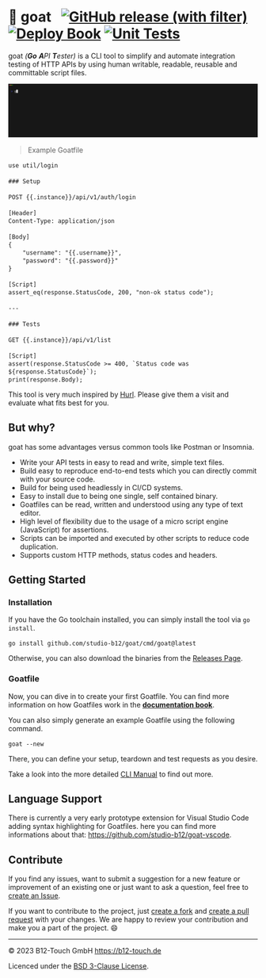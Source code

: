 # 🐐 goat &nbsp; [![GitHub release (with filter)](https://img.shields.io/github/v/release/studio-b12/goat)](https://github.com/studio-b12/goat/releases) [![Deploy Book](https://github.com/studio-b12/goat/actions/workflows/docgen.yml/badge.svg)](https://studio-b12.github.io/goat)  [![Unit Tests](https://github.com/studio-b12/goat/actions/workflows/tests.yml/badge.svg)](https://github.com/studio-b12/goat/actions/workflows/tests.yml)

goat *(**Go** **A**PI **T**ester)* is a CLI tool to simplify and automate integration testing of HTTP APIs by using human writable, readable, reusable and committable script files.

![](.github/media/demo.gif)

> Example Goatfile
```
use util/login

### Setup

POST {{.instance}}/api/v1/auth/login

[Header]
Content-Type: application/json

[Body]
{ 
    "username": "{{.username}}",
    "password": "{{.password}}"
}

[Script]
assert_eq(response.StatusCode, 200, "non-ok status code");

---

### Tests

GET {{.instance}}/api/v1/list

[Script]
assert(response.StatusCode >= 400, `Status code was ${response.StatusCode}`);
print(response.Body);
```

This tool is very much inspired by [Hurl](https://hurl.dev). Please give them a visit and evaluate what fits best for you.

## But why?

goat has some advantages versus common tools like Postman or Insomnia.

- Write your API tests in easy to read and write, simple text files.
- Build easy to reproduce end-to-end tests which you can directly commit with your source code.
- Build for being used headlessly in CI/CD systems.
- Easy to install due to being one single, self contained binary.
- Goatfiles can be read, written and understood using any type of text editor.
- High level of flexibility due to the usage of a micro script engine (JavaScript) for assertions.
- Scripts can be imported and executed by other scripts to reduce code duplication.
- Supports custom HTTP methods, status codes and headers.

## Getting Started

### Installation

If you have the Go toolchain installed, you can simply install the tool via `go install`.
```
go install github.com/studio-b12/goat/cmd/goat@latest
```

Otherwise, you can also download the binaries from the [Releases Page](https://github.com/studio-b12/goat/releases).

### Goatfile

Now, you can dive in to create your first Goatfile. You can find more information on how Goatfiles work in the [**documentation book**](https://studio-b12.github.io/goat/).

You can also simply generate an example Goatfile using the following command.
```
goat --new
```

There, you can define your setup, teardown and test requests as you desire.

Take a look into the more detailed [CLI Manual](https://studio-b12.github.io/goat/command-line-tool/index.html) to find out more.

## Language Support

There is currently a very early prototype extension for Visual Studio Code adding syntax highlighting for Goatfiles. here you can find more informations about that: https://github.com/studio-b12/goat-vscode.

## Contribute

If you find any issues, want to submit a suggestion for a new feature or improvement of an existing one or just want to ask a question, feel free to [create an Issue](https://github.com/studio-b12/goat/issues/new).

If you want to contribute to the project, just [create a fork](https://github.com/studio-b12/goat/fork) and [create a pull request](https://docs.github.com/en/pull-requests/collaborating-with-pull-requests/proposing-changes-to-your-work-with-pull-requests/creating-a-pull-request) with your changes. We are happy to review your contribution and make you a part of the project. 😄

---

© 2023 B12-Touch GmbH
https://b12-touch.de

Licenced under the [BSD 3-Clause License](LICENSE).
